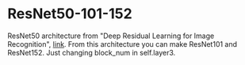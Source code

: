 # ResNet50-101-152

ResNet50 architecture from "Deep Residual Learning for Image Recognition", [link](https://arxiv.org/pdf/1512.03385.pdf).
From this architecture you can make ResNet101 and ResNet152. Just changing block_num in self.layer3.
